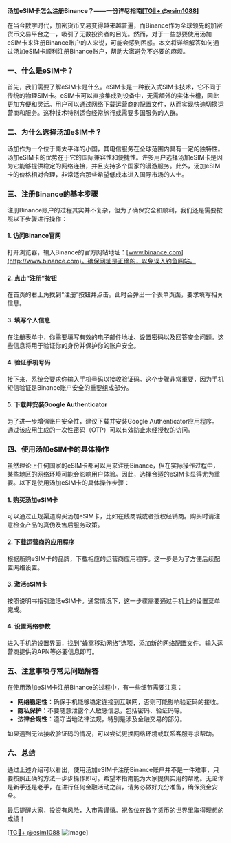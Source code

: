 **汤加eSIM卡怎么注册Binance？——一份详尽指南[[TG💪+ @esim1088](https://t.me/s/esim1088)]**

在当今数字时代，加密货币交易变得越来越普遍，而Binance作为全球领先的加密货币交易平台之一，吸引了无数投资者的目光。然而，对于一些想要使用汤加eSIM卡来注册Binance账户的人来说，可能会感到困惑。本文将详细解答如何通过汤加eSIM卡顺利注册Binance账户，帮助大家避免不必要的麻烦。

### 一、什么是eSIM卡？

首先，我们需要了解eSIM卡是什么。eSIM卡是一种嵌入式SIM卡技术，它不同于传统的物理SIM卡。eSIM卡可以直接集成到设备中，无需额外的实体卡槽，因此更加方便和灵活。用户可以通过网络下载运营商的配置文件，从而实现快速切换运营商和服务。这种技术特别适合经常旅行或需要多国服务的人群。

### 二、为什么选择汤加eSIM卡？

汤加作为一个位于南太平洋的小国，其电信服务在全球范围内具有一定的独特性。汤加eSIM卡的优势在于它的国际兼容性和便捷性。许多用户选择汤加eSIM卡是因为它能够提供稳定的网络连接，并且支持多个国家的漫游服务。此外，汤加eSIM卡的价格相对合理，非常适合那些希望低成本进入国际市场的人士。

### 三、注册Binance的基本步骤

注册Binance账户的过程其实并不复杂，但为了确保安全和顺利，我们还是需要按照以下步骤进行操作：

#### 1. 访问Binance官网

打开浏览器，输入Binance的官方网站地址：[www.binance.com](http://www.binance.com)。确保网址是正确的，以免误入钓鱼网站。

#### 2. 点击“注册”按钮

在首页的右上角找到“注册”按钮并点击。此时会弹出一个表单页面，要求填写相关信息。

#### 3. 填写个人信息

在注册表单中，你需要填写有效的电子邮件地址、设置密码以及回答安全问题。这些信息将用于验证你的身份并保护你的账户安全。

#### 4. 验证手机号码

接下来，系统会要求你输入手机号码以接收验证码。这个步骤非常重要，因为手机短信验证是Binance账户安全的重要组成部分。

#### 5. 下载并安装Google Authenticator

为了进一步增强账户安全性，建议下载并安装Google Authenticator应用程序。通过该应用生成的一次性密码（OTP）可以有效防止未经授权的访问。

### 四、使用汤加eSIM卡的具体操作

虽然理论上任何国家的eSIM卡都可以用来注册Binance，但在实际操作过程中，某些地区的网络环境可能会影响用户体验。因此，选择合适的eSIM卡显得尤为重要。以下是使用汤加eSIM卡的具体操作步骤：

#### 1. 购买汤加eSIM卡

可以通过正规渠道购买汤加eSIM卡，比如在线商城或者授权经销商。购买时请注意检查产品的真伪及售后服务政策。

#### 2. 下载运营商的应用程序

根据所购eSIM卡的品牌，下载相应的运营商应用程序。这一步是为了方便后续配置网络设置。

#### 3. 激活eSIM卡

按照说明书指引激活eSIM卡。通常情况下，这一步骤需要通过手机上的设置菜单完成。

#### 4. 设置网络参数

进入手机的设置界面，找到“蜂窝移动网络”选项，添加新的网络配置文件。输入运营商提供的APN等必要信息即可。

### 五、注意事项与常见问题解答

在使用汤加eSIM卡注册Binance的过程中，有一些细节需要注意：

- **网络稳定性**：确保手机能够稳定连接到互联网，否则可能影响验证码的接收。
- **隐私保护**：不要随意泄露个人敏感信息，包括密码、验证码等。
- **法律合规性**：遵守当地法律法规，特别是涉及金融交易的部分。

如果遇到无法接收验证码的情况，可以尝试更换网络环境或联系客服寻求帮助。

### 六、总结

通过上述介绍可以看出，使用汤加eSIM卡注册Binance账户并不是一件难事，只要按照正确的方法一步步操作即可。希望本指南能为大家提供实用的帮助。无论你是新手还是老手，在进行任何金融活动之前，请务必做好充分准备，确保资金安全。

最后提醒大家，投资有风险，入市需谨慎。祝各位在数字货币的世界里取得理想的成绩！

[[TG💪+ @esim1088](https://t.me/s/esim1088) ![Image](https://i.postimg.cc/4NQfJmqS/Snipaste-2025-05-13-00-14-12.png)]
